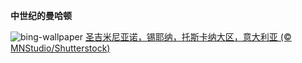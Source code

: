 
**中世纪的曼哈顿**

![bing-wallpaper](https://www.bing.com/th?id=OHR.GimignanoTuscany_ZH-CN8059318824_1920x1080.jpg)
[圣吉米尼亚诺，锡耶纳，托斯卡纳大区，意大利亚 (© MNStudio/Shutterstock)](https://www.bing.com/search?q=%E5%9C%A3%E5%90%89%E7%B1%B3%E5%B0%BC%E4%BA%9A%E8%AF%BA&amp;form=hpcapt&amp;mkt=zh-cn)
  